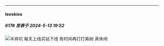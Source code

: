 ﻿
*****

####  leeskies  
##### 617#       发表于 2024-5-13 19:52

<img src="https://static.saraba1st.com/image/smiley/face2017/009.gif" referrerpolicy="no-referrer">半弃坑 每天上线买钻下线 有时间再打打紫树 真休闲

